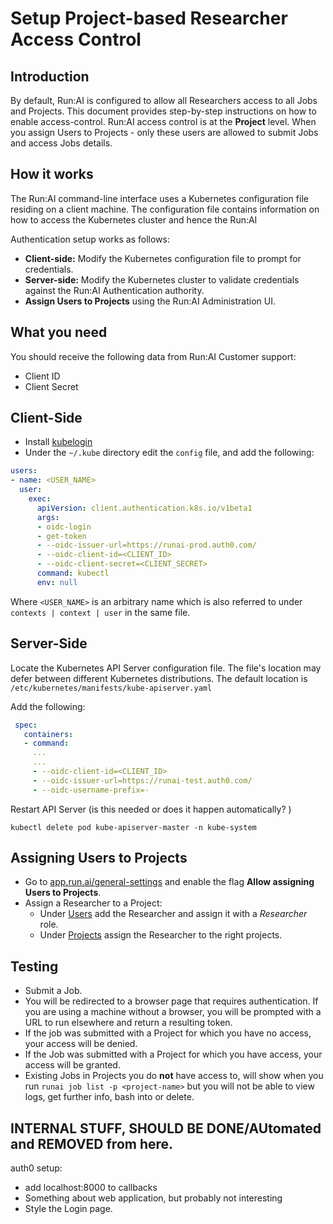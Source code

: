 # Setup Project-based Researcher Access Control

## Introduction

By default, Run:AI is configured to allow all Researchers access to all Jobs and Projects.  This document provides step-by-step instructions on how to enable access-control. Run:AI access control is at the __Project__ level. When you assign Users to Projects - only these users are allowed to submit Jobs and access Jobs details. 

## How it works

The Run:AI command-line interface uses a Kubernetes configuration file residing on a client machine. The configuration file contains information on how to access the Kubernetes cluster and hence the Run:AI 

Authentication setup works as follows:

* __Client-side:__ Modify the Kubernetes configuration file to prompt for credentials.
* __Server-side:__ Modify the Kubernetes cluster to validate credentials against the Run:AI Authentication authority. 
* __Assign Users to Projects__ using the Run:AI Administration UI.

## What you need

You should receive the following data from Run:AI Customer support:

* Client ID
* Client Secret


## Client-Side

* Install [kubelogin](https://github.com/int128/kubelogin) 
* Under the `~/.kube` directory edit the `config` file, and add the following:

``` YAML
users:
- name: <USER_NAME>
  user:
    exec:
      apiVersion: client.authentication.k8s.io/v1beta1
      args:
      - oidc-login
      - get-token
      - --oidc-issuer-url=https://runai-prod.auth0.com/
      - --oidc-client-id=<CLIENT_ID>
      - --oidc-client-secret=<CLIENT_SECRET>
      command: kubectl
      env: null
```

Where `<USER_NAME>` is an arbitrary name which is also referred to under `contexts | context | user` in the same file.

## Server-Side

Locate the Kubernetes API Server configuration file. The file's location may defer between different Kubernetes distributions. The default location is `/etc/kubernetes/manifests/kube-apiserver.yaml`

Add the following: 

``` YAML
 spec:
   containers:
   - command:
     ...
     ...
     - --oidc-client-id=<CLIENT_ID>
     - --oidc-issuer-url=https://runai-test.auth0.com/
     - --oidc-username-prefix=-
```

Restart API Server (is this needed or does it happen automatically? )

```
kubectl delete pod kube-apiserver-master -n kube-system
```

## Assigning Users to Projects

* Go to [app.run.ai/general-settings](https://app.run.ai/general-settings) and enable the flag __Allow assigning Users to Projects__.
* Assign a Researcher to a Project:
    * Under [Users](https://app.run.ai/users) add the Researcher and assign it with a _Researcher_ role.
    * Under [Projects](https://app.run.ai/projects) assign the Researcher to the right projects. 


## Testing

* Submit a Job.
* You will be redirected to a browser page that requires authentication. If you are using a machine without a browser, you will be prompted with a URL to run elsewhere and return a resulting token. 
* If the job was submitted with a Project for which you have no access, your access will be denied. 
* If the Job was submitted with a Project for which you have access, your access will be granted.
* Existing Jobs in Projects you do __not__ have access to, will show when you run `runai job list -p <project-name>` but you will not be able to view logs, get further info, bash into or delete. 


## INTERNAL STUFF, SHOULD BE DONE/AUtomated and REMOVED from here. 

auth0 setup:

* add localhost:8000 to callbacks
* Something about web application, but probably not interesting
* Style the Login page. 
 